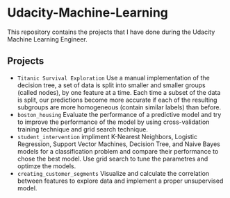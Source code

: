# Udacity-Machine-Learning
This repository contains the projects that I have done during the Udacity Machine Learning Engineer.

## Projects
- `Titanic Survival Exploration` Use a manual implementation of the decision tree, a set of data is split into smaller and smaller groups (called nodes), by one feature at a time. Each time a subset of the data is split, our predictions become more accurate if each of the resulting subgroups are more homogeneous (contain similar labels) than before.
- `boston_housing` Evaluate the performance of a predictive model and try to improve the performance of the model by using cross-validation training technique and grid search technique.
- `student_intervention` impliment K-Nearest Neighbors, Logistic Regression, Support Vector Machines, Decision Tree, and Naive Bayes models for a classification problem and compare their performance to chose the best model. Use grid search to tune the parametres and optimze the models. 
- `creating_customer_segments` Visualize and calculate the correlation between features to explore data and implement a proper unsupervised model.
